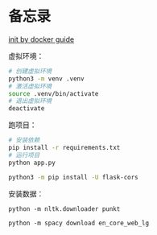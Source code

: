 # 备忘录

[init by docker guide](https://docs.docker.com/language/python/build-images/)

虚拟环境：

```sh
# 创建虚拟环境
python3 -m venv .venv
# 激活虚拟环境
source .venv/bin/activate
# 退出虚拟环境
deactivate
```

跑项目：

```sh
# 安装依赖
pip install -r requirements.txt
# 运行项目
python app.py

python3 -m pip install -U flask-cors
```

安装数据：

```
python -m nltk.downloader punkt

python -m spacy download en_core_web_lg
```
